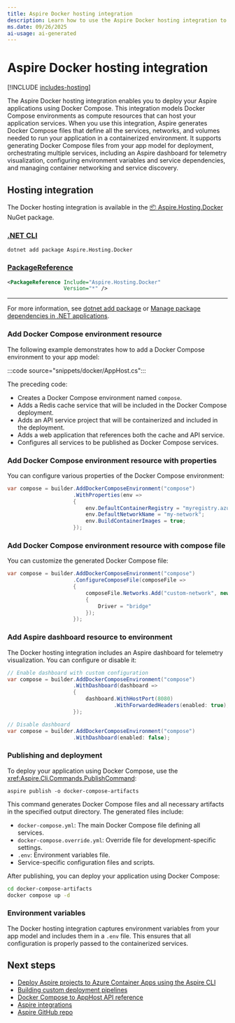 ```yaml
---
title: Aspire Docker hosting integration
description: Learn how to use the Aspire Docker hosting integration to deploy your app with Docker Compose.
ms.date: 09/26/2025
ai-usage: ai-generated
---
```


# Aspire Docker hosting integration

[!INCLUDE [includes-hosting](../includes/includes-hosting.md)]

The Aspire Docker hosting integration enables you to deploy your Aspire applications using Docker Compose. This integration models Docker Compose environments as compute resources that can host your application services. When you use this integration, Aspire generates Docker Compose files that define all the services, networks, and volumes needed to run your application in a containerized environment. It supports generating Docker Compose files from your app model for deployment, orchestrating multiple services, including an Aspire dashboard for telemetry visualization, configuring environment variables and service dependencies, and managing container networking and service discovery.

## Hosting integration

The Docker hosting integration is available in the [📦 Aspire.Hosting.Docker](https://www.nuget.org/packages/Aspire.Hosting.Docker) NuGet package.

### [.NET CLI](#tab/dotnet-cli)

```dotnetcli
dotnet add package Aspire.Hosting.Docker
```

### [PackageReference](#tab/package-reference)

```xml
<PackageReference Include="Aspire.Hosting.Docker"
                  Version="*" />
```

---

For more information, see [dotnet add package](/dotnet/core/tools/dotnet-add-package) or [Manage package dependencies in .NET applications](/dotnet/core/tools/dependencies).

### Add Docker Compose environment resource

The following example demonstrates how to add a Docker Compose environment to your app model:

:::code source="snippets/docker/AppHost.cs":::

The preceding code:

- Creates a Docker Compose environment named `compose`.
- Adds a Redis cache service that will be included in the Docker Compose deployment.
- Adds an API service project that will be containerized and included in the deployment.
- Adds a web application that references both the cache and API service.
- Configures all services to be published as Docker Compose services.

### Add Docker Compose environment resource with properties

You can configure various properties of the Docker Compose environment:

```csharp
var compose = builder.AddDockerComposeEnvironment("compose")
                     .WithProperties(env =>
                     {
                         env.DefaultContainerRegistry = "myregistry.azurecr.io";
                         env.DefaultNetworkName = "my-network";
                         env.BuildContainerImages = true;
                     });
```

### Add Docker Compose environment resource with compose file

You can customize the generated Docker Compose file:

```csharp
var compose = builder.AddDockerComposeEnvironment("compose")
                     .ConfigureComposeFile(composeFile =>
                     {
                         composeFile.Networks.Add("custom-network", new()
                         {
                             Driver = "bridge"
                         });
                     });
```

### Add Aspire dashboard resource to environment

The Docker hosting integration includes an Aspire dashboard for telemetry visualization. You can configure or disable it:

```csharp
// Enable dashboard with custom configuration
var compose = builder.AddDockerComposeEnvironment("compose")
                     .WithDashboard(dashboard =>
                     {
                         dashboard.WithHostPort(8080)
                                  .WithForwardedHeaders(enabled: true);
                     });

// Disable dashboard
var compose = builder.AddDockerComposeEnvironment("compose")
                     .WithDashboard(enabled: false);
```

### Publishing and deployment

To deploy your application using Docker Compose, use the <xref:Aspire.Cli.Commands.PublishCommand>:

```dotnetcli
aspire publish -o docker-compose-artifacts
```

This command generates Docker Compose files and all necessary artifacts in the specified output directory. The generated files include:

- `docker-compose.yml`: The main Docker Compose file defining all services.
- `docker-compose.override.yml`: Override file for development-specific settings.
- `.env`: Environment variables file.
- Service-specific configuration files and scripts.

After publishing, you can deploy your application using Docker Compose:

```bash
cd docker-compose-artifacts
docker compose up -d
```

### Environment variables

The Docker hosting integration captures environment variables from your app model and includes them in a `.env` file. This ensures that all configuration is properly passed to the containerized services.

## Next steps

- [Deploy Aspire projects to Azure Container Apps using the Aspire CLI](aspire-deploy/aca-deployment-aspire-cli.md)
- [Building custom deployment pipelines](../fundamentals/custom-deployments.md)
- [Docker Compose to AppHost API reference](../get-started/docker-compose-to-apphost-reference.md)
- [Aspire integrations](../fundamentals/integrations-overview.md)
- [Aspire GitHub repo](https://github.com/dotnet/aspire)
